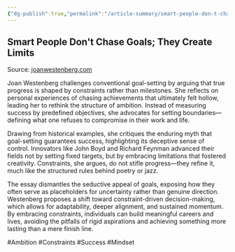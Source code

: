 ```yaml
---
{"dg-publish":true,"permalink":"/article-summary/smart-people-don-t-chase-goals-they-create-limits/","title":"Smart People Don't Chase Goals; They Create Limits","tags":["article","summary"],"created":"2025-06-10T20:28:02.604+07:00","updated":"2025-08-07T06:03:08.449+07:00"}
---
```



## Smart People Don't Chase Goals; They Create Limits  

Source: [joanwestenberg.com](https://www.joanwestenberg.com/smart-people-dont-chase-goals-they-create-limits/)

Joan Westenberg challenges conventional goal-setting by arguing that true progress is shaped by constraints rather than milestones. She reflects on personal experiences of chasing achievements that ultimately felt hollow, leading her to rethink the structure of ambition. Instead of measuring success by predefined objectives, she advocates for setting boundaries—defining what one refuses to compromise in their work and life.

Drawing from historical examples, she critiques the enduring myth that goal-setting guarantees success, highlighting its deceptive sense of control. Innovators like John Boyd and Richard Feynman advanced their fields not by setting fixed targets, but by embracing limitations that fostered creativity. Constraints, she argues, do not stifle progress—they refine it, much like the structured rules behind poetry or jazz.

The essay dismantles the seductive appeal of goals, exposing how they often serve as placeholders for uncertainty rather than genuine direction. Westenberg proposes a shift toward constraint-driven decision-making, which allows for adaptability, deeper alignment, and sustained momentum. By embracing constraints, individuals can build meaningful careers and lives, avoiding the pitfalls of rigid aspirations and achieving something more lasting than a mere finish line.

#Ambition #Constraints #Success #Mindset
